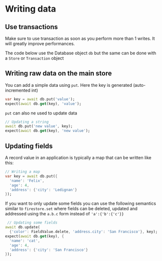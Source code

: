 # Writing data

## Use transactions

Make sure to use transaction as soon as you perform more than 1 writes. It 
will greatly improve performances.

The code below use the Database object `db` but the same can be done with a
`Store` or `Transaction` object

## Writing raw data on the main store

You can add a simple data using `put`. Here the key is generated 
(auto-incremented int)

```dart
var key = await db.put('value');
expect(await db.get(key), 'value');
```

`put` can also ne used to update data

```dart
// Updating a string
await db.put('new value', key);
expect(await db.get(key), 'new value');
```

## Updating fields

A record value in an application is typically a map that can be written like 
this:

```dart
// Writing a map
var key = await db.put({
  'name': 'Felix',
  'age': 4,
  'address': {'city': 'Ledignan'}
});
```

If you want to only update some fields you can use the following semantics
similar to `firestore.set` where fields can be deleted, updated and addressed
using the `a.b.c` form instead of `'a':{'b':{'c'}}`


```dart
 // Updating some fields
await db.update(
  {'color': FieldValue.delete, 'address.city': 'San Francisco'}, key);
expect(await db.get(key), {
  'name': 'cat',
  'age': 4,
  'address': {'city': 'San Francisco'}
});
```
